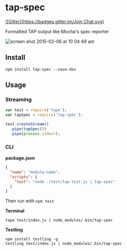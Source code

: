 # tap-spec
[![Gitter](https://badges.gitter.im/Join Chat.svg)](https://gitter.im/scottcorgan/tap-spec?utm_source=badge&utm_medium=badge&utm_campaign=pr-badge&utm_content=badge)
 
Formatted TAP output like Mocha's spec reporter

![screen shot 2015-02-06 at 10 04 49 am](https://cloud.githubusercontent.com/assets/974723/6084649/9b25097e-ade7-11e4-85ad-b9b765cf3af0.png)
 
## Install
 
```
npm install tap-spec --save-dev
```

## Usage

### Streaming

```js
var test = require('tape');
var tapSpec = require('tap-spec');

test.createStream()
  .pipe(tapSpec())
  .pipe(process.stdout);
```

### CLI

**package.json**

```json
{
  "name": "module-name",
  "scripts": {
    "test": "node ./test/tap-test.js | tap-spec"
  }
}
```

Then run with `npm test`
 
**Terminal**

```
tape test/index.js | node_modules/.bin/tap-spec
``` 

**Testling**

```
npm install testling -g
testling test/index.js | node_modules/.bin/tap-spec
```

